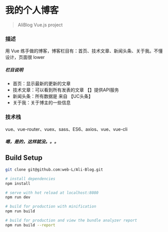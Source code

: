 # 我的个人博客

> AliBlog Vue.js project

### 描述

用 Vue 练手做的博客，博客栏目有：首页、技术文章、新闻头条、关于我。不懂设计，页面很 lower<br>
##### 栏目说明
* 首页：显示最新的更新的文章
* 技术文章：可以看到所有发表的文章 【】提供API服务
* 新闻头条：所有数据是 来自 【UC头条】
* 关于我：关于博主的一些信息
### 技术栈
vue、vue-router、vuex、sass、ES6、axios、vue、vue-cli
##### 嗯，是的，这样就没。。。
## Build Setup

``` bash
git clone git@github.com:web-L/Ali-Blog.git

# install dependencies
npm install

# serve with hot reload at localhost:8080
npm run dev

# build for production with minification
npm run build

# build for production and view the bundle analyzer report
npm run build --report
```
